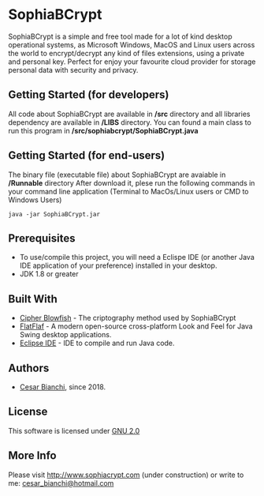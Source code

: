 # SophiaBCrypt
SophiaBCrypt is a simple and free tool made for a lot of kind desktop operational systems, as Microsoft Windows, MacOS and Linux users across the world to encrypt/decrypt any kind of files extensions, using a private and personal key. Perfect for enjoy your favourite cloud provider for storage personal data with security and privacy.

## Getting Started (for developers)
All code about SophiaBCrypt are available in **/src** directory and all libraries dependency are available in **/LIBS** directory.
You can found a main class to run this program in **/src/sophiabcrypt/SophiaBCrypt.java**

## Getting Started (for end-users)
The binary file (executable file) about SophiaBCrypt are avaiable in **/Runnable** directory
After download it, plese run the following commands in your command line application (Terminal to MacOs/Linux users or CMD to Windows Users)
```
java -jar SophiaBCrypt.jar
```

## Prerequisites
 - To use/compile this project, you will need a Eclispe IDE (or another Java IDE application of your preference) installed in your desktop.
 - JDK 1.8 or greater

## Built With
- [Cipher Blowfish](https://docs.oracle.com/javase/6/docs/technotes/guides/security/crypto/CryptoSpec.html#BlowKeyEx) - The criptography method used by SophiaBCrypt
- [FlatFlaf](https://www.formdev.com/flatlaf/) - A modern open-source cross-platform Look and Feel for Java Swing desktop applications.
- [Eclipse IDE](https://www.eclipse.org/downloads/) - IDE to compile and run Java code.

## Authors
- [Cesar Bianchi](https://www.linkedin.com/in/cesar-bianchi-9b90571b/), since 2018.

## License
 This software is licensed under [GNU 2.0](https://www.gnu.org/licenses/old-licenses/gpl-2.0.html)   

## More Info
 Please visit http://www.sophiacrypt.com (under construction) or write to me: cesar_bianchi@hotmail.com
